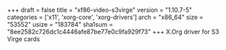 +++
draft = false
title = "xf86-video-s3virge"
version = "1.10.7-5"
categories = ['x11', 'xorg-core', 'xorg-drivers']
arch = "x86_64"
size = "53552"
usize = "183784"
sha1sum = "8ee2582c726dc1c4446afe87be77e0c9fa929f73"
+++
X.Org driver for S3 Virge cards